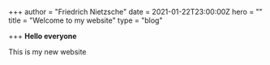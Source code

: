 +++
author = "Friedrich Nietzsche"
date = 2021-01-22T23:00:00Z
hero = ""
title = "Welcome to my website"
type = "blog"

+++
**Hello everyone**

This is my new website